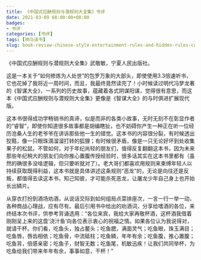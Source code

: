 ```yaml
---
title: 《中国式应酬规则与潜规则大全集》书评
date: 2021-03-09 08:00:00+08:00
badges:
- 书评
categories: [书评]
tags: [响马读书]
slug: book-review-chinese-style-entertainment-rules-and-hidden-rules-complete-collection
---
```


《中国式应酬规则与潜规则大全集》武敬敏，宁夏人民出版社。

这是一本关于“如何修炼为人处世”的包罗万象的大部头，即使使用3.3倍速听书，它也花掉了我将近一周时间，而且，我最终竟然读完了！小时候读过明代冯梦龙著的《智谋大全》，一系列的历史故事，蕴藏着各式阴谋阳谋，觉得很有意思，而这本《中国式应酬规则与潜规则大全集》更像是《智谋大全》的与时俱进扩展现代版。

这本书很得成功学畅销书的真谛，似是而非的各类小故事，无时无刻不在彰显作者的“睿智”，即使你知道很多故事都是胡编瞎扯，也不妨碍你产生一种正在听一位经历沧桑人生的老爷爷在讲诉那些他一生的错觉。这本书的内容很分裂，有时候透出狡黠，像一只眼珠滴溜溜打转的狐狸；有时候很矛盾，像是一只无论好坏到处收集果子的松鼠。不管如何，对于年纪尚轻的朋友们，值得反复翻翻这本书，因为未来那些年纪稍大的朋友们向你推心置腹传授经验时，很多话其实在这本书里都有（虽然的确很多没啥逻辑，但只要听就对了）。老大哥们都喜欢用规则来束缚年轻人以持续获取既得利益，这本书就是具体讲述这条规则“恶龙”的，无论是向往还是反叛，都值得去读这本书，知己知彼，才可能杀死恶龙，让屠龙少年自己身上也开始长出鳞片。

从穿衣打扮到酒场劝酒，从说话交际到如何组局点菜排座次，一言一行一举一动，各种商战心理战，应有尽有。最后引用书中给出的劝酒词，分享给嗜酒的各位，来终结本次书评，供参考背诵选用：“各位来宾，我给大家再敬杯酒，这杯酒我借着刚刚呈上来的这盘‘浇汁鱼’向各位表示衷心的祝福之情。如果各位认为我说得对，就请干杯。你们看，吃鱼头，独占鳌头；吃鱼腮，满面灵气；吃鱼眼，珠玉满目；吃鱼唇，唇齿相依；吃鱼骨，中流砥柱；吃鱼鳞，年年有余；吃鱼腹，推心置腹；吃鱼背，倍感亲密；吃鱼子，财智无数；吃鱼尾，机敏迅疾！让我们共同举杯，为吃鱼给我们带来年年有余，事事如意，干杯！”
